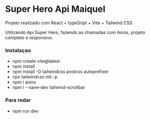 # Super Hero Api Maiquel

Projeto realizado com React + typeSript + Vite + Tailwind CSS

Utilizando Api Super Hero, fazendo as chamadas com Axios, projeto completo e responsivo.

### Instalaçao

- npm create vite@latest
- npm install
- npm install -D tailwindcss postcss autoprefixer
- npx tailwindcss init -p
- npm i axios
- npm i --save-dev tailwind-scrollbar

### Para rodar

- npm run dev
